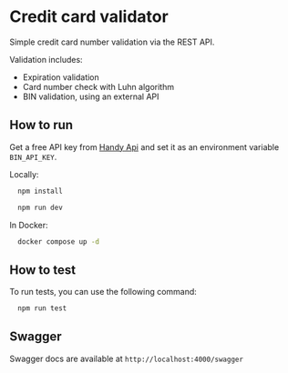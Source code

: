 # Credit card validator

Simple credit card number validation via the REST API.

Validation includes:
- Expiration validation
- Card number check with Luhn algorithm
- BIN validation, using an external API

## How to run

Get a free API key from [Handy Api](https://www.handyapi.com/bin-list) and set it as an environment variable `BIN_API_KEY`.

Locally:
```bash
  npm install

  npm run dev
```

In Docker:
```bash
  docker compose up -d
```

## How to test

To run tests, you can use the following command:
```bash
  npm run test
```

## Swagger

Swagger docs are available at `http://localhost:4000/swagger`
